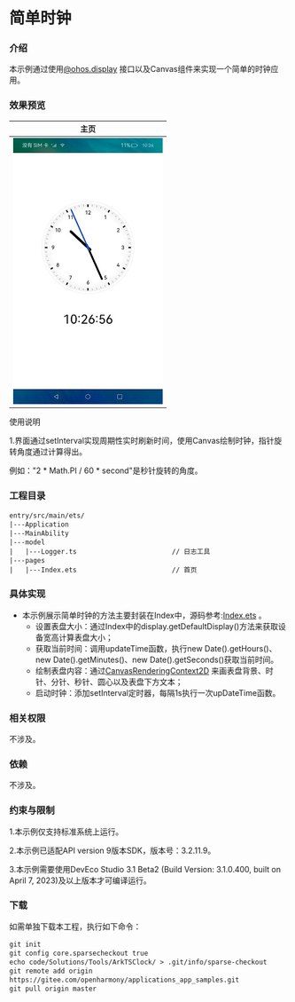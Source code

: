 # 简单时钟

### 介绍

本示例通过使用[@ohos.display](https://gitee.com/openharmony/docs/blob/master/zh-cn/application-dev/reference/apis/js-apis-display.md) 接口以及Canvas组件来实现一个简单的时钟应用。

### 效果预览

|主页|
|--------------------------------|
|![main](screenshots/device/main.jpeg)|

使用说明

1.界面通过setInterval实现周期性实时刷新时间，使用Canvas绘制时钟，指针旋转角度通过计算得出。

例如："2 * Math.PI / 60 * second"是秒针旋转的角度。

### 工程目录
```
entry/src/main/ets/
|---Application
|---MainAbility
|---model
|   |---Logger.ts                        // 日志工具
|---pages
|   |---Index.ets                        // 首页

```
### 具体实现

* 本示例展示简单时钟的方法主要封装在Index中，源码参考:[Index.ets](https://gitee.com/openharmony/applications_app_samples/blob/master/code/Solutions/Tools/ArkTSClock/entry/src/main/ets/pages/Index.ets) 。
    * 设置表盘大小：通过Index中的display.getDefaultDisplay()方法来获取设备宽高计算表盘大小；
    * 获取当前时间：调用updateTime函数，执行new Date().getHours()、new Date().getMinutes()、new Date().getSeconds()获取当前时间。
    * 绘制表盘内容：通过[CanvasRenderingContext2D](https://gitee.com/openharmony/docs/blob/master/zh-cn/application-dev/reference/arkui-ts/ts-canvasrenderingcontext2d.md) 来画表盘背景、时针、分针、秒针、圆心以及表盘下方文本；
    * 启动时钟：添加setInterval定时器，每隔1s执行一次upDateTime函数。
  
### 相关权限

不涉及。

### 依赖

不涉及。

### 约束与限制

1.本示例仅支持标准系统上运行。

2.本示例已适配API version 9版本SDK，版本号：3.2.11.9。

3.本示例需要使用DevEco Studio 3.1 Beta2 (Build Version: 3.1.0.400, built on April 7, 2023)及以上版本才可编译运行。

### 下载

如需单独下载本工程，执行如下命令：
```
git init
git config core.sparsecheckout true
echo code/Solutions/Tools/ArkTSClock/ > .git/info/sparse-checkout
git remote add origin https://gitee.com/openharmony/applications_app_samples.git
git pull origin master

```